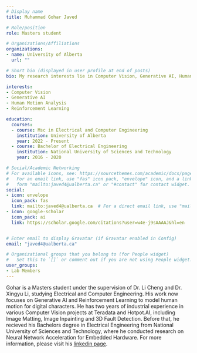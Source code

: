 ```yaml
---
# Display name
title: Muhammad Gohar Javed

# Role/position
role: Masters student

# Organizations/Affiliations
organizations:
- name: University of Alberta
  url: ""

# Short bio (displayed in user profile at end of posts)
bio: My research interests lie in Computer Vision, Generative AI, Human Motion Analysis and Reinforcement Learning

interests:
- Computer Vision
- Generative AI
- Human Motion Analysis
- Reinforcement Learning

education:
  courses:
  - course: Msc in Electrical and Computer Engineering
    institution: University of Alberta
    year: 2022 - Present
  - course: Bachelor of Electrical Engineering
    institution: National University of Sciences and Technology
    year: 2016 - 2020

# Social/Academic Networking
# For available icons, see: https://sourcethemes.com/academic/docs/page-builder/#icons
#   For an email link, use "fas" icon pack, "envelope" icon, and a link in the
#   form "mailto:javed4@ualberta.ca" or "#contact" for contact widget.
social:
- icon: envelope
  icon_pack: fas
  link: mailto:javed4@ualberta.ca  # For a direct email link, use "mailto:javed4@ualberta.ca".
- icon: google-scholar
  icon_pack: ai
  link: https://scholar.google.com/citations?user=w4e-j9sAAAAJ&hl=en


# Enter email to display Gravatar (if Gravatar enabled in Config)
email: "javed4@ualberta.ca"

# Organizational groups that you belong to (for People widget)
#   Set this to `[]` or comment out if you are not using People widget.
user_groups:
- Lab Members
---
```


Gohar is a Masters student under the supervision of Dr. Li Cheng and Dr. Xingyu Li, studying Electrical and Computer Engineering. His work now focuses on Generative AI and Reinforcement Learning to model human motion for digital characters. He has two years of industrial experience in various Computer Vision projects at Teradata and Hotpot.AI, including Image Matting, Image Inpainting and 3D Fault Detection. Before that, he recieved his Bachelors degree in Electrical Engineering from National University of Sciences and Technology, where he conducted research on Neural Network Acceleration for Embedded Hardware. For more information, please visit his [linkedin page](https://www.linkedin.com/in/goharjaved/).
